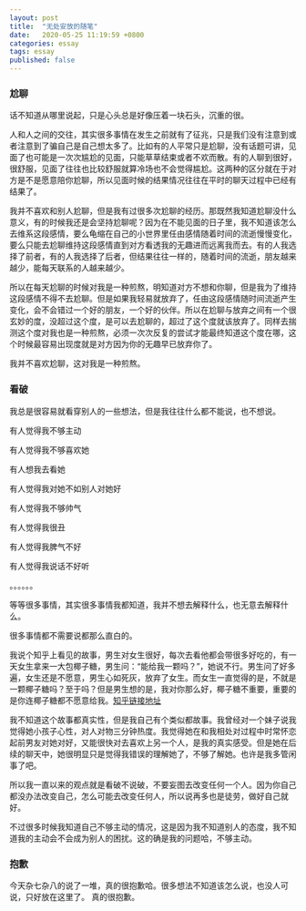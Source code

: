```yaml
---
layout: post
title:  "无处安放的随笔"
date:   2020-05-25 11:19:59 +0800
categories: essay
tags: essay
published: false
---
```


### 尬聊

话不知道从哪里说起，只是心头总是好像压着一块石头，沉重的很。

人和人之间的交往，其实很多事情在发生之前就有了征兆，只是我们没有注意到或者注意到了骗自己是自己想太多了。比如有的人平常只是尬聊，没有话题可讲，见面了也可能是一次次尴尬的见面，只能草草结束或者不欢而散。有的人聊到很好，很舒服，见面了往往也比较舒服就算冷场也不会觉得尴尬。这两种的区分就在于对方是不是愿意陪你尬聊，所以见面时候的结果情况往往在平时的聊天过程中已经有结果了。

我并不喜欢和别人尬聊，但是我有过很多次尬聊的经历。那既然我知道尬聊没什么意义，有的时候我还是会坚持尬聊呢？因为在不能见面的日子里，我不知道该怎么去维系这段感情，要么龟缩在自己的小世界里任由感情随着时间的流逝慢慢变化，要么只能去尬聊维持这段感情直到对方看透我的无趣进而远离我而去。有的人我选择了前者，有的人我选择了后者，但结果往往一样的，随着时间的流逝，朋友越来越少，能每天联系的人越来越少。

所以在每天尬聊的时候对我是一种煎熬，明知道对方不想和你聊，但是我为了维持这段感情不得不去尬聊。但是如果我轻易就放弃了，任由这段感情随时间流逝产生变化，会不会错过一个好的朋友，一个好的伙伴。所以在尬聊与放弃之间有一个很玄妙的度，没超过这个度，是可以去尬聊的，超过了这个度就该放弃了。同样去揣测这个度对我也是一种煎熬，必须一次次反复的尝试才能最终知道这个度在哪，这个时候最容易出现度就是对方因为你的无趣早已放弃你了。

我并不喜欢尬聊，这对我是一种煎熬。

### 看破

我总是很容易就看穿别人的一些想法，但是我往往什么都不能说，也不想说。

有人觉得我不够主动

有人觉得我不够喜欢她

有人想我去看她

有人觉得我对她不如别人对她好

有人觉得我不够帅气

有人觉得我很丑

有人觉得我脾气不好

有人觉得我说话不好听

。。。。。。

等等很多事情，其实很多事情我都知道，我并不想去解释什么，也无意去解释什么。

很多事情都不需要说都那么直白的。

我说个知乎上看见的故事，男生对女生很好，每次去看他都会带很多好吃的，有一天女生拿来一大包椰子糖，男生问：“能给我一颗吗？”，她说不行。男生问了好多遍，女生还是不愿意，男生心如死灰，放弃了女生。而女生一直觉得的是，不就是一颗椰子糖吗？至于吗？但是男生想的是，我对你那么好，椰子糖不重要，重要的是你连椰子糖都不愿意给我。[知乎链接地址](https://www.zhihu.com/question/290287180/answer/1233766229?utm_source=ZHShareTargetIDMore&utm_medium=social&utm_oi=58748932456448)

我不知道这个故事都真实性，但是我自己有个类似都故事。我曾经对一个妹子说我觉得她小孩子心性，对人对物三分钟热度。我觉得她在和我相处对过程中时常怀恋起前男友对她对好，又能很快对去喜欢上另一个人，是我的真实感受。但是她在后续的聊天中，她很明显只是觉得我错误的理解她了，不够了解她。也许是我多管闲事了吧。

所以我一直以来的观点就是看破不说破，不要妄图去改变任何一个人。因为你自己都没办法改变自己，怎么可能去改变任何人，所以说再多也是徒劳，做好自己就好。

不过很多时候我知道自己不够主动的情况，这是因为我不知道别人的态度，我不知道我的主动会不会成为别人的困扰。这的确是我的问题哈，不够主动。

### 抱歉

今天杂七杂八的说了一堆，真的很抱歉哈。很多想法不知道该怎么说，也没人可说，只好放在这里了。
真的很抱歉。
